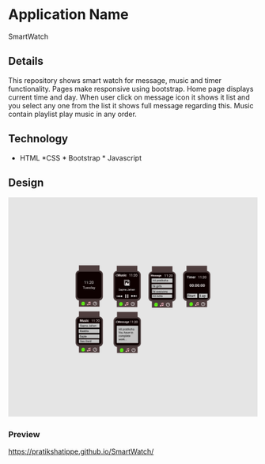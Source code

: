 # Application Name
SmartWatch
## Details
This repository shows smart watch for message, music and timer functionality. Pages make responsive using bootstrap. Home page displays current time and day. When user click on message icon it shows it list and you select any one from the list it shows full message regarding this. Music contain playlist play music in any order.
## Technology
* HTML *CSS * Bootstrap * Javascript 
## Design
![screenshoot](smartwatch.png)
### Preview
 https://pratikshatippe.github.io/SmartWatch/
